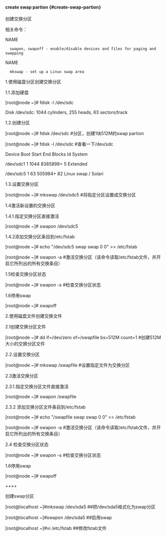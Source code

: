 #### create swap partion {#create-swap-partion}

创建交换分区

相关命令：

NAME

      swapon, swapoff - enable/disable devices and files for paging and swapping

NAME

      mkswap - set up a Linux swap area

1.使用磁盘分区创建交换分区

1.1.添加硬盘

[root@node ~]# fdisk -l /dev/sdc

Disk /dev/sdc: 1044 cylinders, 255 heads, 63 sectors/track

1.2.创建分区

[root@node ~]# fdisk  /dev/sdc  #分区，创建1块512M的swap partion

[root@node ~]# fdisk -l /dev/sdc #查看一下/dev/sdc

Device Boot      Start         End      Blocks   Id  System

/dev/sdc1               1        1044     8385898+   5  Extended

/dev/sdc5               1          63      505984+  82  Linux swap / Solari

1.3.设置交换分区

[root@node ~]# mkswap /dev/sdc5  #将指定分区设置成交换分区

1.4激活新设置的交换分区

1.4.1.指定交换分区直接激活

[root@node ~]# swapon /dev/sdc5

1.4.2添加交换分区条目到/etc/fstab

[root@node ~]# echo &quot;/dev/sdc5 swap swap 0 0&quot; &gt;&gt; /etc/fstab

[root@node ~]# swapon -a #激活交换分区（该命令读取/etc/fstab文件，并开启它所列出的所有交换条目）

1.5检查交换分区状态

[root@node ~]# swapon -s #检查交换分区状态

1.6停用swap

[root@node ~]# swapoff

2.使用磁盘文件创建交换文件

2.1创建交换分区文件

[root@node ~]# dd if=/dev/zero of=/swapfile bs=512M count=1        #创建512M大小的交换分区文件

2.2.设置交换分区

[root@node ~]# mkswap /swapfile  #设置指定文件为交换分区

2.3激活交换分区

2.3.1.指定交换分区文件直接激活

[root@node ~]# swapon /swapfile

2.3.2 添加交换分区文件条目到/etc/fstab

[root@node ~]# echo &quot;/swapfile swap swap 0 0&quot; &gt;&gt; /etc/fstab

[root@node ~]# swapon -a #激活交换分区（该命令读取/etc/fstab文件，并开启它所列出的所有交换条目）

2.4 检查交换分区状态

[root@node ~]# swapon -s #检查交换分区状态

1.6停用swap                        

[root@node ~]# swapoff

++++

  创建swap分区

  [root@localhost ~]#mkswap /dev/sda5      ##把/dev/sda5格式化为swap分区

  [root@localhost ~]#swapon  /dev/sda5     ##启用swap

  [root@localhost ~]#vi  /etc/fstab                ##修改fstab文件